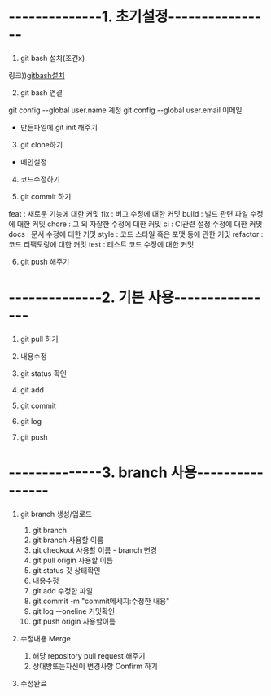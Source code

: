 # --------------1. 초기설정----------------

1. git bash 설치(조건x)

링크))[gitbash설치](https://git-scm.com/downloads)

2. git bash 연결

 git config --global user.name 계정 
 git config --global user.email 이메일 

- 만든파일에 git init 해주기

3. git clone하기

- 메인설정 

4. 코드수정하기

5. git commit 하기 

feat : 새로운 기능에 대한 커밋
fix : 버그 수정에 대한 커밋
build : 빌드 관련 파일 수정에 대한 커밋
chore : 그 외 자잘한 수정에 대한 커밋
ci : CI관련 설정 수정에 대한 커밋
docs : 문서 수정에 대한 커밋
style : 코드 스타일 혹은 포맷 등에 관한 커밋
refactor :  코드 리팩토링에 대한 커밋
test : 테스트 코드 수정에 대한 커밋


6. git push 해주기


# --------------2. 기본 사용----------------

1. git pull 하기

2. 내용수정

3. git status 확인

4. git add

5. git commit

6. git log

7. git push  

# --------------3. branch 사용----------------

1. git branch 생성/업로드

    1. git branch 
    2. git branch 사용할 이름
    3. git checkout 사용할 이름 - branch 변경
    4. git pull origin 사용할 이름
    5. git status 깃 상태확인
    6. 내용수정
    7. git add 수정한 파일
    8. git commit -m "commit메세지:수정한 내용"
    9. git log --oneline 커밋확인
    10. git push origin 사용할이름

2. 수정내용 Merge
    1. 해당 repository pull request 해주기
    2. 상대방또는자신이 변경사항 Confirm 하기

3. 수정완료